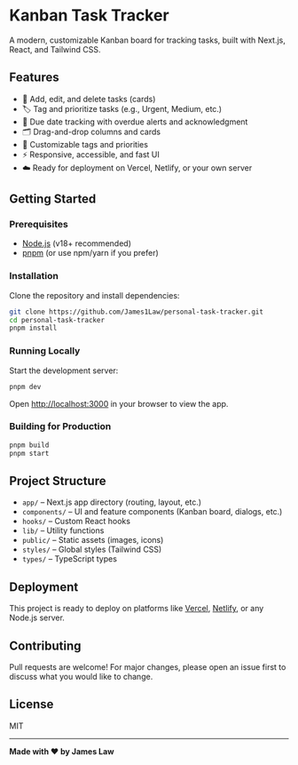 # Kanban Task Tracker

A modern, customizable Kanban board for tracking tasks, built with Next.js, React, and Tailwind CSS.

## Features

- 📝 Add, edit, and delete tasks (cards)
- 🏷️ Tag and prioritize tasks (e.g., Urgent, Medium, etc.)
- 📅 Due date tracking with overdue alerts and acknowledgment
- 🗂️ Drag-and-drop columns and cards
- 🎨 Customizable tags and priorities
- ⚡ Responsive, accessible, and fast UI
- ☁️ Ready for deployment on Vercel, Netlify, or your own server

## Getting Started

### Prerequisites

- [Node.js](https://nodejs.org/) (v18+ recommended)
- [pnpm](https://pnpm.io/) (or use npm/yarn if you prefer)

### Installation

Clone the repository and install dependencies:

```bash
git clone https://github.com/James1Law/personal-task-tracker.git
cd personal-task-tracker
pnpm install
```

### Running Locally

Start the development server:

```bash
pnpm dev
```

Open [http://localhost:3000](http://localhost:3000) in your browser to view the app.

### Building for Production

```bash
pnpm build
pnpm start
```

## Project Structure

- `app/` – Next.js app directory (routing, layout, etc.)
- `components/` – UI and feature components (Kanban board, dialogs, etc.)
- `hooks/` – Custom React hooks
- `lib/` – Utility functions
- `public/` – Static assets (images, icons)
- `styles/` – Global styles (Tailwind CSS)
- `types/` – TypeScript types

## Deployment

This project is ready to deploy on platforms like [Vercel](https://vercel.com/), [Netlify](https://www.netlify.com/), or any Node.js server.

## Contributing

Pull requests are welcome! For major changes, please open an issue first to discuss what you would like to change.

## License

MIT

---

**Made with ❤️ by James Law**